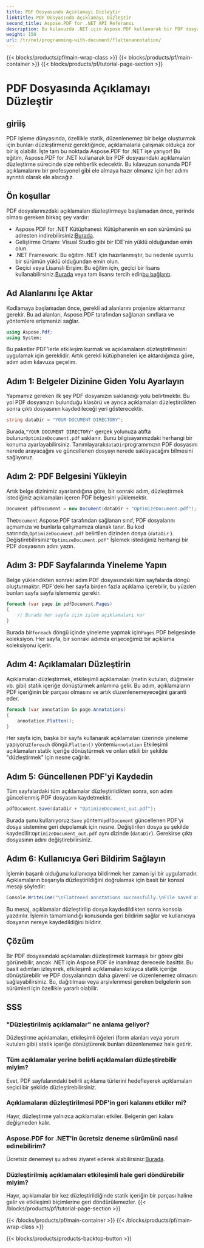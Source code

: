 ```yaml
---
title: PDF Dosyasında Açıklamayı Düzleştir
linktitle: PDF Dosyasında Açıklamayı Düzleştir
second_title: Aspose.PDF for .NET API Referansı
description: Bu kılavuzda .NET için Aspose.PDF kullanarak bir PDF dosyasındaki açıklamaları nasıl düzleştireceğinizi öğrenin. Ayrıntılı eğitimimizle PDF yönetim sürecinizi basitleştirin.
weight: 150
url: /tr/net/programming-with-document/flattenannotation/
---
```


{{< blocks/products/pf/main-wrap-class >}}
{{< blocks/products/pf/main-container >}}
{{< blocks/products/pf/tutorial-page-section >}}

# PDF Dosyasında Açıklamayı Düzleştir

## giriiş

PDF işleme dünyasında, özellikle statik, düzenlenemez bir belge oluşturmak için bunları düzleştirmeniz gerektiğinde, açıklamalarla çalışmak oldukça zor bir iş olabilir. İşte tam bu noktada Aspose.PDF for .NET işe yarıyor! Bu eğitim, Aspose.PDF for .NET kullanarak bir PDF dosyasındaki açıklamaları düzleştirme sürecinde size rehberlik edecektir. Bu kılavuzun sonunda PDF açıklamalarını bir profesyonel gibi ele almaya hazır olmanız için her adımı ayrıntılı olarak ele alacağız.

## Ön koşullar

PDF dosyalarınızdaki açıklamaları düzleştirmeye başlamadan önce, yerinde olması gereken birkaç şey vardır:

-  Aspose.PDF for .NET Kütüphanesi: Kütüphanenin en son sürümünü şu adresten indirebilirsiniz:[Burada](https://releases.aspose.com/pdf/net/).
- Geliştirme Ortamı: Visual Studio gibi bir IDE'nin yüklü olduğundan emin olun.
- .NET Framework: Bu eğitim .NET için hazırlanmıştır, bu nedenle uyumlu bir sürümün yüklü olduğundan emin olun.
- Geçici veya Lisanslı Erişim: Bu eğitim için, geçici bir lisans kullanabilirsiniz.[Burada](https://purchase.aspose.com/temporary-license/) veya tam lisansı tercih edin[bu bağlantı](https://purchase.aspose.com/buy).

## Ad Alanlarını İçe Aktar

Kodlamaya başlamadan önce, gerekli ad alanlarını projenize aktarmanız gerekir. Bu ad alanları, Aspose.PDF tarafından sağlanan sınıflara ve yöntemlere erişmenizi sağlar.

```csharp
using Aspose.Pdf;
using System;
```

Bu paketler PDF'lerle etkileşim kurmak ve açıklamaların düzleştirilmesini uygulamak için gereklidir. Artık gerekli kütüphaneleri içe aktardığınıza göre, adım adım kılavuza geçelim.

## Adım 1: Belgeler Dizinine Giden Yolu Ayarlayın

Yapmamız gereken ilk şey PDF dosyanızın saklandığı yolu belirtmektir. Bu yol PDF dosyanızın bulunduğu klasörü ve ayrıca açıklamaları düzleştirdikten sonra çıktı dosyasının kaydedileceği yeri gösterecektir.

```csharp
string dataDir = "YOUR DOCUMENT DIRECTORY";
```

 Burada,`"YOUR DOCUMENT DIRECTORY"` gerçek yolunuza atıfta bulunur`OptimizeDocument.pdf` saklanır. Bunu bilgisayarınızdaki herhangi bir konuma ayarlayabilirsiniz. Tanımlayarak`dataDir`programımızın PDF dosyasını nerede arayacağını ve güncellenen dosyayı nerede saklayacağını bilmesini sağlıyoruz. 

## Adım 2: PDF Belgesini Yükleyin

Artık belge dizinimiz ayarlandığına göre, bir sonraki adım, düzleştirmek istediğiniz açıklamaları içeren PDF belgesini yüklemektir.

```csharp
Document pdfDocument = new Document(dataDir + "OptimizeDocument.pdf");
```

 The`Document` Aspose.PDF tarafından sağlanan sınıf, PDF dosyalarını açmamıza ve bunlarla çalışmamıza olanak tanır. Bu kod satırında,`OptimizeDocument.pdf` belirtilen dizinden dosya (`dataDir` ). Değiştirebilirsiniz`"OptimizeDocument.pdf"` İşlemek istediğiniz herhangi bir PDF dosyasının adını yazın.

## Adım 3: PDF Sayfalarında Yineleme Yapın

Belge yüklendikten sonraki adım PDF dosyasındaki tüm sayfalarda döngü oluşturmaktır. PDF'deki her sayfa birden fazla açıklama içerebilir, bu yüzden bunları sayfa sayfa işlememiz gerekir.

```csharp
foreach (var page in pdfDocument.Pages)
{
    // Burada her sayfa için işlem açıklamaları var
}
```

 Burada bir`foreach` döngü içinde yineleme yapmak için`Pages` PDF belgesinde koleksiyon. Her sayfa, bir sonraki adımda erişeceğimiz bir açıklama koleksiyonu içerir.

## Adım 4: Açıklamaları Düzleştirin

Açıklamaları düzleştirmek, etkileşimli açıklamaları (metin kutuları, düğmeler vb. gibi) statik içeriğe dönüştürmek anlamına gelir. Bu adım, açıklamaların PDF içeriğinin bir parçası olmasını ve artık düzenlenemeyeceğini garanti eder.

```csharp
foreach (var annotation in page.Annotations)
{
    annotation.Flatten();
}
```

 Her sayfa için, başka bir sayfa kullanarak açıklamaları üzerinde yineleme yapıyoruz`foreach` döngü.`Flatten()` yöntemi`annotation` Etkileşimli açıklamaları statik içeriğe dönüştürmek ve onları etkili bir şekilde "düzleştirmek" için nesne çağrılır.

## Adım 5: Güncellenen PDF'yi Kaydedin

Tüm sayfalardaki tüm açıklamalar düzleştirildikten sonra, son adım güncellenmiş PDF dosyasını kaydetmektir.

```csharp
pdfDocument.Save(dataDir + "OptimizeDocument_out.pdf");
```

 Burada şunu kullanıyoruz:`Save` yöntemi`pdfDocument` güncellenen PDF'yi dosya sistemine geri depolamak için nesne. Değiştirilen dosya şu şekilde kaydedilir:`OptimizeDocument_out.pdf` aynı dizinde (`dataDir`). Gerekirse çıktı dosyasının adını değiştirebilirsiniz.

## Adım 6: Kullanıcıya Geri Bildirim Sağlayın

İşlemin başarılı olduğunu kullanıcıya bildirmek her zaman iyi bir uygulamadır. Açıklamaların başarıyla düzleştirildiğini doğrulamak için basit bir konsol mesajı şöyledir:

```csharp
Console.WriteLine("\nFlattened annotations successfully.\nFile saved at " + dataDir);
```

Bu mesaj, açıklamalar düzleştirilip dosya kaydedildikten sonra konsola yazdırılır. İşlemin tamamlandığı konusunda geri bildirim sağlar ve kullanıcıya dosyanın nereye kaydedildiğini bildirir.

## Çözüm

Bir PDF dosyasındaki açıklamaları düzleştirmek karmaşık bir görev gibi görünebilir, ancak .NET için Aspose.PDF ile inanılmaz derecede basittir. Bu basit adımları izleyerek, etkileşimli açıklamaları kolayca statik içeriğe dönüştürebilir ve PDF dosyalarınızın daha güvenli ve düzenlenemez olmasını sağlayabilirsiniz. Bu, dağıtılması veya arşivlenmesi gereken belgelerin son sürümleri için özellikle yararlı olabilir.

## SSS

### "Düzleştirilmiş açıklamalar" ne anlama geliyor?
Düzleştirme açıklamaları, etkileşimli öğeleri (form alanları veya yorum kutuları gibi) statik içeriğe dönüştürerek bunları düzenlenemez hale getirir.

### Tüm açıklamalar yerine belirli açıklamaları düzleştirebilir miyim?
Evet, PDF sayfalarındaki belirli açıklama türlerini hedefleyerek açıklamaları seçici bir şekilde düzleştirebilirsiniz.

### Açıklamaların düzleştirilmesi PDF'in geri kalanını etkiler mi?
Hayır, düzleştirme yalnızca açıklamaları etkiler. Belgenin geri kalanı değişmeden kalır.

### Aspose.PDF for .NET'in ücretsiz deneme sürümünü nasıl edinebilirim?
 Ücretsiz denemeyi şu adresi ziyaret ederek alabilirsiniz:[Burada](https://releases.aspose.com/).

### Düzleştirilmiş açıklamaları etkileşimli hale geri döndürebilir miyim?
Hayır, açıklamalar bir kez düzleştirildiğinde statik içeriğin bir parçası haline gelir ve etkileşimli biçimlerine geri döndürülemezler.
{{< /blocks/products/pf/tutorial-page-section >}}

{{< /blocks/products/pf/main-container >}}
{{< /blocks/products/pf/main-wrap-class >}}

{{< blocks/products/products-backtop-button >}}
